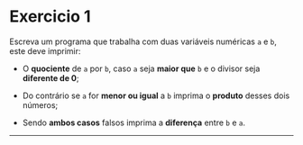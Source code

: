 # Exercicio 1
Escreva um programa que trabalha com duas variáveis numéricas ```a``` e ```b```, este deve imprimir:

* O **quociente** de ```a``` por ```b```, caso ```a``` seja **maior que** ```b``` e o divisor seja **diferente de 0**;

* Do contrário se ```a``` for **menor ou igual** a ```b``` imprima o **produto** desses dois números; 

* Sendo **ambos casos** falsos imprima a **diferença** entre ```b``` e ```a```.
___